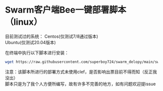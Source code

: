# Swarm客户端Bee一键部署脚本（linux）

目前测试过的系统：
Centos(仅测试7/8通过版本)  
Ubuntu(仅测试20.04版本)  

在终端中执行以下脚本进行安装：
```bash
wget https://raw.githubusercontent.com/superboy724/swarm_delopy/main/swarm.sh && chmod +x swarm.sh && ./swarm.sh
```

注意：该脚本所进行的部署方式未使用clef，是否影响出票目前不得而知（反正我没出）  
脚本只是为了我个人方便所编写，故有许多不完善的地方，如有问题欢迎提issue  
